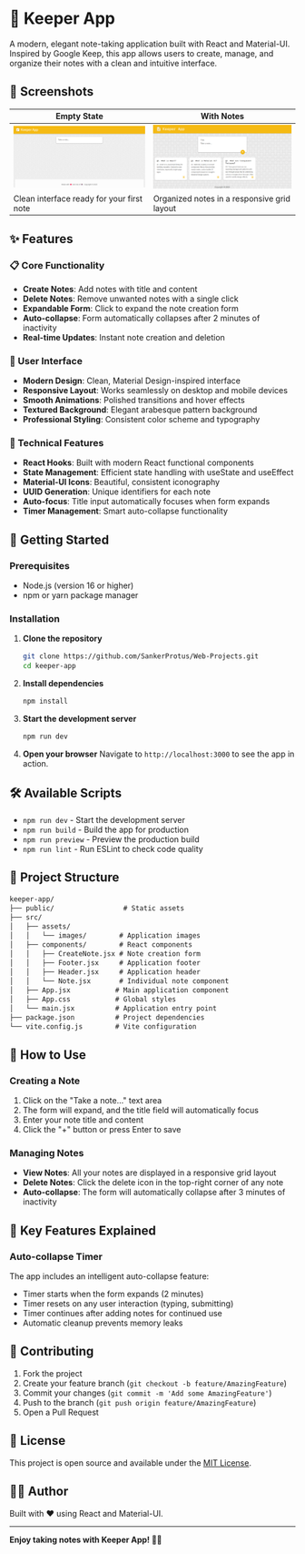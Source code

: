# 📝 Keeper App

A modern, elegant note-taking application built with React and Material-UI. Inspired by Google Keep, this app allows users to create, manage, and organize their notes with a clean and intuitive interface.

## 📸 Screenshots

| Empty State | With Notes |
|-------------|------------|
| ![Keeper App - Empty State](src/assets/images/keeper-empty.png) | ![Keeper App - With Notes](src/assets/images/keeper-with-notes.png) |
| Clean interface ready for your first note | Organized notes in a responsive grid layout |

## ✨ Features

### 📋 Core Functionality
- **Create Notes**: Add notes with title and content
- **Delete Notes**: Remove unwanted notes with a single click
- **Expandable Form**: Click to expand the note creation form
- **Auto-collapse**: Form automatically collapses after 2 minutes of inactivity
- **Real-time Updates**: Instant note creation and deletion

### 🎨 User Interface
- **Modern Design**: Clean, Material Design-inspired interface
- **Responsive Layout**: Works seamlessly on desktop and mobile devices
- **Smooth Animations**: Polished transitions and hover effects
- **Textured Background**: Elegant arabesque pattern background
- **Professional Styling**: Consistent color scheme and typography

### 🔧 Technical Features
- **React Hooks**: Built with modern React functional components
- **State Management**: Efficient state handling with useState and useEffect
- **Material-UI Icons**: Beautiful, consistent iconography
- **UUID Generation**: Unique identifiers for each note
- **Auto-focus**: Title input automatically focuses when form expands
- **Timer Management**: Smart auto-collapse functionality

## 🚀 Getting Started

### Prerequisites
- Node.js (version 16 or higher)
- npm or yarn package manager

### Installation

1. **Clone the repository**
   ```bash
   git clone https://github.com/SankerProtus/Web-Projects.git
   cd keeper-app
   ```

2. **Install dependencies**
   ```bash
   npm install
   ```

3. **Start the development server**
   ```bash
   npm run dev
   ```

4. **Open your browser**
   Navigate to `http://localhost:3000` to see the app in action.

## 🛠️ Available Scripts

- `npm run dev` - Start the development server
- `npm run build` - Build the app for production
- `npm run preview` - Preview the production build
- `npm run lint` - Run ESLint to check code quality

## 📁 Project Structure

```
keeper-app/
├── public/                 # Static assets
├── src/
│   ├── assets/
│   │   └── images/        # Application images
│   ├── components/        # React components
│   │   ├── CreateNote.jsx # Note creation form
│   │   ├── Footer.jsx     # Application footer
│   │   ├── Header.jsx     # Application header
│   │   └── Note.jsx       # Individual note component
│   ├── App.jsx           # Main application component
│   ├── App.css           # Global styles
│   └── main.jsx          # Application entry point
├── package.json          # Project dependencies
└── vite.config.js        # Vite configuration
```

## 🎯 How to Use

### Creating a Note
1. Click on the "Take a note..." text area
2. The form will expand, and the title field will automatically focus
3. Enter your note title and content
4. Click the "+" button or press Enter to save

### Managing Notes
- **View Notes**: All your notes are displayed in a responsive grid layout
- **Delete Notes**: Click the delete icon in the top-right corner of any note
- **Auto-collapse**: The form will automatically collapse after 3 minutes of inactivity

## 🌟 Key Features Explained

### Auto-collapse Timer
The app includes an intelligent auto-collapse feature:
- Timer starts when the form expands (2 minutes)
- Timer resets on any user interaction (typing, submitting)
- Timer continues after adding notes for continued use
- Automatic cleanup prevents memory leaks

## 🤝 Contributing

1. Fork the project
2. Create your feature branch (`git checkout -b feature/AmazingFeature`)
3. Commit your changes (`git commit -m 'Add some AmazingFeature'`)
4. Push to the branch (`git push origin feature/AmazingFeature`)
5. Open a Pull Request

## 📄 License

This project is open source and available under the [MIT License](LICENSE).

## 👨‍💻 Author

Built with ❤️ using React and Material-UI.

---

**Enjoy taking notes with Keeper App! 📝✨**